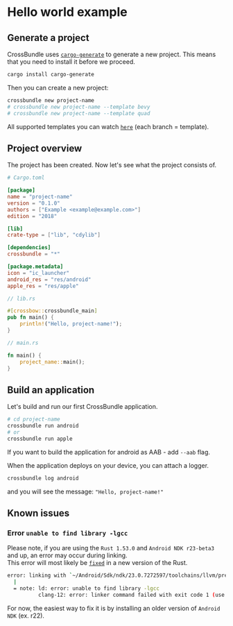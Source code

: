 # Hello world example

## Generate a project

CrossBundle uses [`cargo-generate`](https://github.com/cargo-generate/cargo-generate) to generate a new project. This means that you need to install it before we proceed.

```sh
cargo install cargo-generate
```

Then you can create a new project:

```sh
crossbundle new project-name
# crossbundle new project-name --template bevy
# crossbundle new project-name --template quad
```

All supported templates you can watch [`here`](https://github.com/dodorare/crossbundle-templates) (each branch = template).

## Project overview

The project has been created. Now let's see what the project consists of.

```toml
# Cargo.toml

[package]
name = "project-name"
version = "0.1.0"
authors = ["Example <example@example.com>"]
edition = "2018"

[lib]
crate-type = ["lib", "cdylib"]

[dependencies]
crossbundle = "*"

[package.metadata]
icon = "ic_launcher"
android_res = "res/android"
apple_res = "res/apple"
```

```rust
// lib.rs

#[crossbow::crossbundle_main]
pub fn main() {
    println!("Hello, project-name!");
}
```

```rust
// main.rs

fn main() {
    project_name::main();
}
```

## Build an application

Let's build and run our first CrossBundle application.

```sh
# cd project-name
crossbundle run android
# or
crossbundle run apple
```

If you want to build the application for android as AAB - add `--aab` flag.

When the application deploys on your device, you can attach a logger.

```sh
crossbundle log android
```

and you will see the message: `"Hello, project-name!"`

## Known issues

### Error `unable to find library -lgcc`

Please note, if you are using the `Rust 1.53.0` and `Android NDK r23-beta3` and up, an error may occur during linking.<br/>
This error will most likely be [`fixed`](https://github.com/rust-lang/rust/pull/85806) in a new version of the Rust.

```sh
error: linking with `~/Android/Sdk/ndk/23.0.7272597/toolchains/llvm/prebuilt/linux-x86_64/bin/aarch64-linux-android30-clang` failed: exit status: 1
  |
  = note: ld: error: unable to find library -lgcc
          clang-12: error: linker command failed with exit code 1 (use -v to see invocation)
```

For now, the easiest way to fix it is by installing an older version of `Android NDK` (ex. r22).
